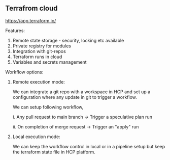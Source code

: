 ## Terrafrom cloud 

https://app.terraform.io/


Features:

1. Remote state storage - security, locking etc available
2. Private registry for modules
3. Integration with git-repos
4. Terraform runs in cloud
5. Variables and secrets management

Workflow options:

1. Remote execution mode:

    We can integrate a git repo with a workspace in HCP and set up a configuration where any update in git to trigger a workflow.

    We can setup following workflow,

    i.  Any pull request to main branch -> Trigger a speculative plan run

    ii.  On completion of merge request -> Trigger an "apply" run


2. Local execution mode:

    We can keep the workflow control in local or in a pipeline setup but keep the terraform state file in HCP platform.
